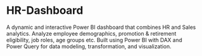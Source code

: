 # HR-Dashboard
A dynamic and interactive Power BI dashboard that combines HR and Sales analytics. Analyze employee demographics, promotion &amp; retirement eligibility, job roles, age groups etc. Built using Power BI with DAX and Power Query for data modeling, transformation, and visualization.
